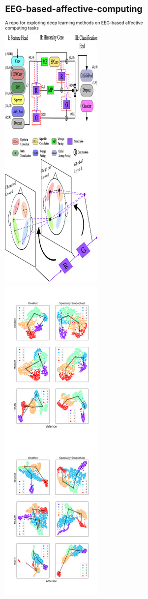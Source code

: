 # EEG-based-affective-computing
A repo for exploring deep learning methods on EEG-based affective computing tasks

<img
  src="design-v1.png"
  width="600" 
  height="400"
  alt="Alt text"
  title="network design"
  style="display: inline-block; margin: 0 auto; max-width: 300px">
<img
  src="NodeFusion.png"
  width="400" 
  height="400"
  alt="Alt text"
  title="node fusion"
  style="display: inline-block; margin: 0 auto; max-width: 300px">

<img
  src="featureV3_T.png"
  width="400" 
  height="500"
  alt="Alt text"
  title="Valence"
  style="display: inline-block; margin: 0 auto; max-width: 300px">
<img
  src="featureA23_T.png"
  width="400" 
  height="500"
  alt="Alt text"
  title="Arousal"
  style="display: inline-block; margin: 0 auto; max-width: 300px">
